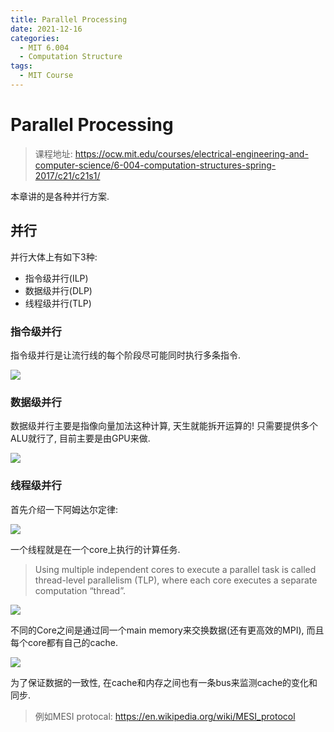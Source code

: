 ```yaml
---
title: Parallel Processing
date: 2021-12-16
categories:
  - MIT 6.004
  - Computation Structure
tags:
  - MIT Course
---
```


# Parallel Processing

> 课程地址: https://ocw.mit.edu/courses/electrical-engineering-and-computer-science/6-004-computation-structures-spring-2017/c21/c21s1/

本章讲的是各种并行方案.

## 并行

并行大体上有如下3种:

- 指令级并行(ILP)
- 数据级并行(DLP)
- 线程级并行(TLP)

### 指令级并行

指令级并行是让流行线的每个阶段尽可能同时执行多条指令.

![](/posts/computation-structure/superscalar-processor.png)

### 数据级并行

数据级并行主要是指像向量加法这种计算, 天生就能拆开运算的! 只需要提供多个ALU就行了, 目前主要是由GPU来做.

![](/posts/computation-structure/data-level-parallelism.png)

### 线程级并行

首先介绍一下阿姆达尔定律:

![](/posts/computation-structure/amdahl-law.png)

一个线程就是在一个core上执行的计算任务.

> Using multiple independent cores to execute a parallel task is called thread-level parallelism (TLP), where each core executes a separate computation “thread”.

![](/posts/computation-structure/thread-level-parallelism.png)

不同的Core之间是通过同一个main memory来交换数据(还有更高效的MPI), 而且每个core都有自己的cache.

![](/posts/computation-structure/multi-core-caches.png)

为了保证数据的一致性, 在cache和内存之间也有一条bus来监测cache的变化和同步.

> 例如MESI protocal: https://en.wikipedia.org/wiki/MESI_protocol